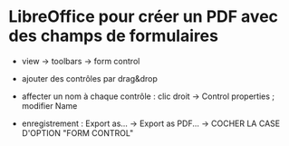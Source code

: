 
# LibreOffice pour créer un PDF avec des champs de formulaires

- view -> toolbars -> form control
- ajouter des contrôles par drag&drop
- affecter un nom à chaque contrôle : clic droit -> Control properties ; modifier Name

- enregistrement : Export as... -> Export as PDF... -> COCHER LA CASE D'OPTION "FORM CONTROL"

